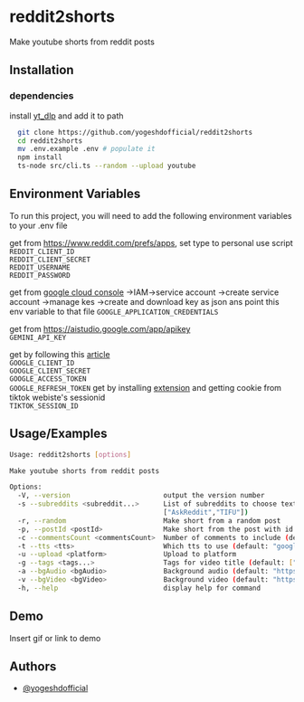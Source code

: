 
# reddit2shorts

Make youtube shorts from reddit posts


## Installation

### dependencies 
install [yt_dlp](https://github.com/yt-dlp/yt-dlp) and add it to path

```bash
  git clone https://github.com/yogeshdofficial/reddit2shorts
  cd reddit2shorts
  mv .env.example .env # populate it
  npm install
  ts-node src/cli.ts --random --upload youtube
```
## Environment Variables

To run this project, you will need to add the following environment variables to your .env file

get from https://www.reddit.com/prefs/apps, set type to personal use script
`REDDIT_CLIENT_ID`  
`REDDIT_CLIENT_SECRET`  
`REDDIT_USERNAME`  
`REDDIT_PASSWORD`    

 get from [google cloud console](https://console.cloud.google.com/) ->IAM->service account ->create service account ->manage kes ->create and download key as json ans point this env variable to that file 
`GOOGLE_APPLICATION_CREDENTIALS`  

get from https://aistudio.google.com/app/apikey  
`GEMINI_API_KEY`  

get by following this [article](https://amandevelops.medium.com/how-to-generate-refresh-token-and-use-them-to-access-google-api-f7565413c548)   
`GOOGLE_CLIENT_ID`  
`GOOGLE_CLIENT_SECRET`  
`GOOGLE_ACCESS_TOKEN`  
`GOOGLE_REFRESH_TOKEN` 
get by installing [extension](https://cookie-editor.com/) and getting cookie from tiktok webiste's sessionid  
`TIKTOK_SESSION_ID`  
## Usage/Examples

```bash
Usage: reddit2shorts [options]

Make youtube shorts from reddit posts

Options:
  -V, --version                       output the version number
  -s --subreddits <subreddit...>      List of subreddits to choose text post from (default:
                                      ["AskReddit","TIFU"])
  -r, --random                        Make short from a random post
  -p, --postId <postId>               Make short from the post with id
  -c --commentsCount <commentsCount>  Number of comments to include (default: "10")
  -t --tts <tts>                      Which tts to use (default: "google")
  -u --upload <platform>              Upload to platform
  -g --tags <tags...>                 Tags for video title (default: ["shorts","reddit","redditstories"])
  -a --bgAudio <bgAudio>              Background audio (default: "https://www.youtube.com/watch?v=xy_NKN75Jhw")
  -v --bgVideo <bgVideo>              Background video (default: "https://www.youtube.com/watch?v=XBIaqOm0RKQ")
  -h, --help                          display help for command
```


## Demo

Insert gif or link to demo


## Authors

- [@yogeshdofficial](https://www.github.com/yogeshdofficial)

